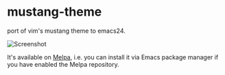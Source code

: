 mustang-theme
=============

port of vim's mustang theme to emacs24.

![Screenshot](https://github.com/mswift42/mustang-theme/raw/master/Screenshot.png)

It's available on [Melpa](http://melpa.milkbox.net/#/), i.e. you can install it via Emacs package manager if you have enabled the Melpa repository. 
